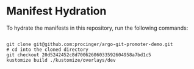 
# Manifest Hydration

To hydrate the manifests in this repository, run the following commands:

```shell

git clone git@github.com:procinger/argo-git-promoter-demo.git
# cd into the cloned directory
git checkout 20d5242452c8d70062606033592604958a7bd1c5
kustomize build ./kustomize/overlays/dev
```